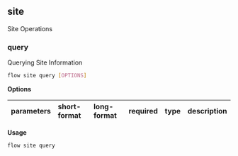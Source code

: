 ## site
Site Operations
### query
Querying Site Information
```bash
flow site query [OPTIONS]
```
**Options**

| parameters | short-format | long-format | required | type | description |
| :-------- |:-----|:-------------| :--- | :----- |------|

**Usage**
```bash
flow site query
```

